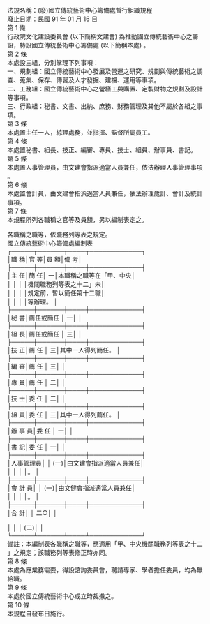 法規名稱：(廢)國立傳統藝術中心籌備處暫行組織規程  
廢止日期：民國 91 年 01 月 16 日  
第 1 條  
行政院文化建設委員會 (以下簡稱文建會) 為推動國立傳統藝術中心之籌  
設，特設國立傳統藝術中心籌備處 (以下簡稱本處) 。  
第 2 條  
本處設三組，分別掌理下列事項：  
一、規劃組：國立傳統藝術中心發展及營運之研究、規劃與傳統藝術之調  
查、蒐集、保存、傳習及人才發掘、建檔、運用等事項。  
二、工務組：國立傳統藝術中心之營繕工與購置、定製財物之規劃及設計  
等事項。  
三、行政組：秘書、文書、出納、庶務、財務管理及其他不屬於各組之事  
項。  
第 3 條  
本處置主任一人，綜理處務，並指揮、監督所屬員工。  
第 4 條  
本處置秘書、組長、技正、編審、專員、技士、組員、辦事員、書記。  
第 5 條  
本處置人事管理員，由文建會指派適當人員兼任，依法辦理人事管理事項  
。  
第 6 條  
本處置會計員，由文建會指派適當人員兼任，依法辦理歲計、會計及統計  
事項。  
第 7 條  
本規程所列各職稱之官等及員額，另以編制表定之。  


各職稱之職等，依職務列等表之規定。  
國立傳統藝術中心籌備處編制表  
┌─────┬──────┬────┬────────────┐  
│職 稱│官 等│員 額│備 考│  
├─────┼──────┼────┼────────────┤  
│主 任│簡 任│ 一│本職稱之職等在「甲、中央│  
│ │ │ │機關職務列等表之十二」未│  
│ │ │ │規定前，暫以簡任第十二職│  
│ │ │ │等辦理。 │  
├─────┼──────┼────┼────────────┤  
│秘 書│薦任或簡任 │ 一│ │  
├─────┼──────┼────┼────────────┤  
│組 長│薦任或簡任 │ 三│ │  
├─────┼──────┼────┼────────────┤  
│技 正│薦 任 │ 三│其中一人得列簡任。 │  
├─────┼──────┼────┼────────────┤  
│編 審│薦 任 │ 三│ │  
├─────┼──────┼────┼────────────┤  
│專 員│薦 任 │ 二│ │  
├─────┼──────┼────┼────────────┤  
│技 士│委 任 │ 二│ │  
├─────┼──────┼────┼────────────┤  
│組 員│委 任 │ 三│其中一人得列薦任。 │  
├─────┼──────┼────┼────────────┤  
│辦 事 員│委 任 │ 一│ │  
├─────┼──────┼────┼────────────┤  
│書 記│委 任 │ 一│ │  
├─────┼──────┼────┼────────────┤  
│人事管理員│ │ (一)│由文建會指派適當人員兼任│  
│ │ │ │。 │  
├─────┼──────┼────┼────────────┤  
│會 計 員│ │ (一)│由文健會指派適當人員兼任│  
│ │ │ │。 │  
├─────┼──────┼────┼────────────┤  
│合 計│ │ 二○│ │  


│ │ │ (二)│ │  
└─────┴──────┴────┴────────────┘  
備註：本編制表各職稱之職等，應適用「甲、中央機關職務列等表之十二  
」之規定；該職務列等表修正時亦同。  
第 8 條  
本處為應業務需要，得設諮詢委員會，聘請專家、學者擔任委員，均為無  
給職。  
第 9 條  
本處於國立傳統藝術中心成立時裁撤之。  
第 10 條  
本規程自發布日施行。  



